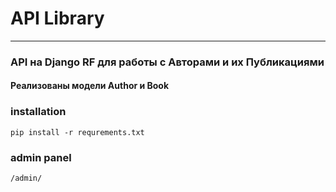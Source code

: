 # API Library
___
### API на Django RF для работы с Авторами и их Публикациями
#### Реализованы модели Author и Book
### installation

```
pip install -r requrements.txt
```

### admin panel
```
/admin/
```